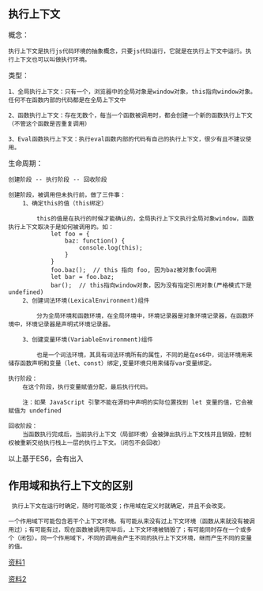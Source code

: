 ## 执行上下文

概念：

    执行上下文是执行js代码环境的抽象概念，只要js代码运行，它就是在执行上下文中运行。执行上下文也可以叫做执行环境。

类型：

    1、全局执行上下文：只有一个，浏览器中的全局对象是window对象，this指向window对象。任何不在函数内部的代码都是在全局上下文中

    2、函数执行上下文：存在无数个，每当一个函数被调用时，都会创建一个新的函数执行上下文（不管这个函数是否重复调用）

    3、Eval函数执行上下文：执行eval函数内部的代码有自己的执行上下文，很少有且不建议使用。

生命周期：

    创建阶段 -- 执行阶段 -- 回收阶段

    创建阶段，被调用但未执行前，做了三件事：
        1、确定this的值（this绑定）

            this的值是在执行的时候才能确认的，全局执行上下文执行全局对象window，函数执行上下文取决于是如何被调用的。如：
                let foo = {
                    baz: function() {
                        console.log(this);
                    }
                }
                foo.baz();  // this 指向 foo, 因为baz被对象foo调用
                let bar = foo.baz;
                bar();  // this指向window对象，因为没有指定引用对象(严格模式下是undefined)
        2、创建词法环境(LexicalEnvironment)组件

            分为全局环境和函数环境，在全局环境中，环境记录器是对象环境记录器，在函数环境中，环境记录器是声明式环境记录器。

        3、创建变量环境(VariableEnvironment)组件

            也是一个词法环境，其具有词法环境所有的属性，不同的是在es6中，词法环境用来储存函数声明和变量（let、const）绑定,变量环境只用来储存var变量绑定。

    执行阶段：
        在这个阶段，执行变量赋值分配，最后执行代码。

        注：如果 JavaScript 引擎不能在源码中声明的实际位置找到 let 变量的值，它会被赋值为 undefined

    回收阶段：
        当函数执行完成后，当前执行上下文（局部环境）会被弹出执行上下文栈并且销毁，控制权被重新交给执行栈上一层的执行上下文。（闭包不会回收）

以上基于ES6，会有出入


## 作用域和执行上下文的区别

     执行上下文在运行时确定，随时可能改变；作用域在定义时就确定，并且不会改变。
     
    一个作用域下可能包含若干个上下文环境。有可能从来没有过上下文环境（函数从来就没有被调用过）；有可能有过，现在函数被调用完毕后，上下文环境被销毁了；有可能同时存在一个或多个（闭包）。同一个作用域下，不同的调用会产生不同的执行上下文环境，继而产生不同的变量的值。


[资料1](https://juejin.cn/post/6844903682283143181)

[资料2](https://juejin.cn/post/6844904158957404167)